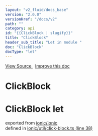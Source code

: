 ```yaml
---
layout: "v2_fluid/docs_base"
version: "2.0.0"
versionHref: "/docs/v2"
path: ""
category: api
id: "{{ClickBlock | slugify}}"
title: "ClickBlock"
header_sub_title: "Let in module "
doc: "ClickBlock"
docType: "let"
---
```



<div class="improve-docs">
  <a href='http://github.com/driftyco/ionic2/tree/master/ionic/util/click-block.ts#L37'>
    View Source
  </a>
  &nbsp;
  <a href='http://github.com/driftyco/ionic2/edit/master/ionic/util/click-block.ts#L37'>
    Improve this doc
  </a>
</div>




<h1 class="api-title">

  ClickBlock



</h1>







<h1 class="class export">ClickBlock <span class="type">let</span></h1>
<p class="module">exported from <a href='undefined'>ionic/ionic</a><br/>
defined in <a href="https://github.com/driftyco/ionic2/tree/master/ionic/util/click-block.ts#L38-L40">ionic/util/click-block.ts (line 38)</a>
</p>
